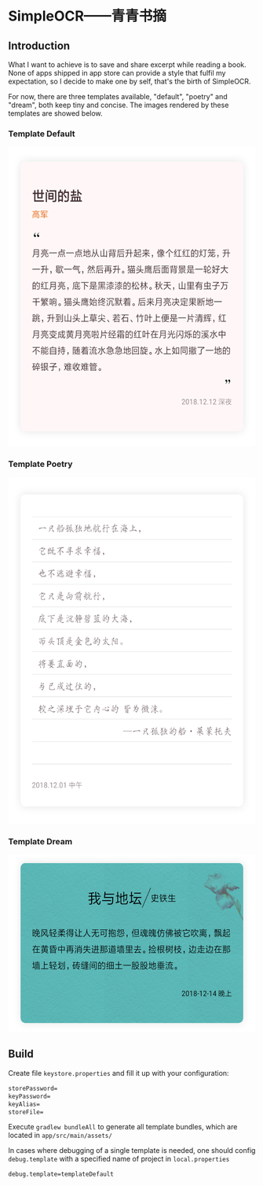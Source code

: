 # SimpleOCR——青青书摘

## Introduction
What I want to achieve is to save and share excerpt while reading a
book. None of apps shipped in app store can provide a style that fulfil my 
expectation, so I decide to make one by self, that's the birth of SimpleOCR.

For now, there are three templates available, "default", "poetry" and "dream",
both keep tiny and concise. The images rendered by these templates are
showed below.

### Template Default
<img src="assets/default_shadow.png" width="550" height="609">

### Template Poetry
<img src="assets/poetry_shadow.png" width="550" height="704">

### Template Dream
<img src="assets/dream_shadow2.png" width="550" height="361">

## Build
Create file `keystore.properties` and fill it up with your configuration:
```
storePassword=
keyPassword=
keyAlias=
storeFile=
```

Execute `gradlew bundleAll` to generate all template bundles, which are located
in `app/src/main/assets/`

In cases where debugging of a single template is needed, one should config
`debug.template` with a specified name of project in `local.properties`
```
debug.template=templateDefault
```